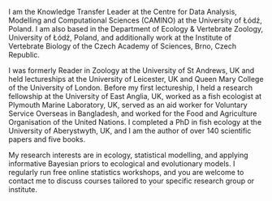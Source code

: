 I am the Knowledge Transfer Leader at the Centre for Data Analysis, Modelling and Computational Sciences (CAMINO) at the University of Łódź, Poland. I am also based in the Department of Ecology & Vertebrate Zoology, University of Łódź, Poland, and additionally work at the Institute of Vertebrate Biology of the Czech Academy of Sciences, Brno, Czech Republic. 

I was formerly Reader in Zoology at the University of St Andrews, UK and held lectureships at the University of Leicester, UK and Queen Mary College of the University of London. Before my first lectureship, I held a research fellowship at the University of East Anglia, UK, worked as a fish ecologist at Plymouth Marine Laboratory, UK, served as an aid worker for Voluntary Service Overseas in Bangladesh, and worked for the Food and Agriculture Organisation of the United Nations. I completed a PhD in fish ecology at the University of Aberystwyth, UK, and I am the author of over 140 scientific papers and five books.

My research interests are in ecology, statistical modelling, and applying informative Bayesian priors to ecological and evolutionary models. I regularly run free online statistics workshops, and you are welcome to contact me to discuss courses tailored to your specific research group or institute.
